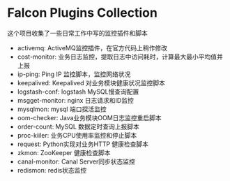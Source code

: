 # Falcon Plugins Collection
这个项目收集了一些日常工作中写的监控插件和脚本

- activemq: ActiveMQ监控插件，在官方代码上稍作修改
- cost-monitor: 业务日志监控，提取日志中访问耗时，计算最大最小平均值并上报
- ip-ping: Ping IP 监控脚本，监控网络状况
- keepalived: Keepalived 对业务模块健康状况监控脚本
- logstash-conf: logstash MySQL慢查询配置
- msgget-monitor: nginx 日志请求和ID监控
- mysqlmon: mysql 端口探活监控
- oom-checker: Java业务模块OOM日志监控重启脚本
- order-count: MySQL 数据定时查询上报脚本
- proc-kiiler: 业务CPU使用率监控和停止脚本
- request: Python实现对业务HTTP 健康检查脚本
- zkmon: ZooKeeper 健康检查脚本
- canal-monitor: Canal Server同步状态监控
- redismon: redis状态监控
